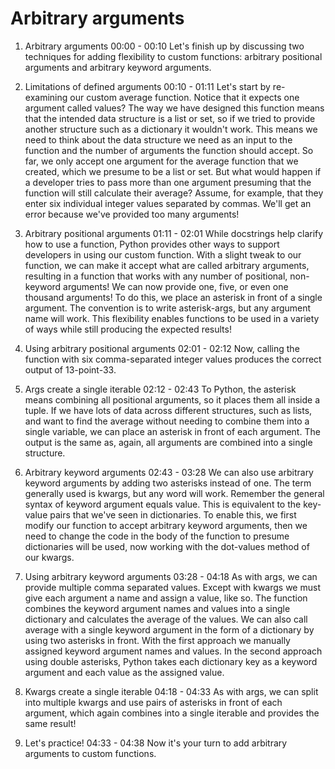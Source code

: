 # Arbitrary arguments

1. Arbitrary arguments
00:00 - 00:10
Let's finish up by discussing two techniques for adding flexibility to custom functions: arbitrary positional arguments and arbitrary keyword arguments.

2. Limitations of defined arguments
00:10 - 01:11
Let's start by re-examining our custom average function. Notice that it expects one argument called values? The way we have designed this function means that the intended data structure is a list or set, so if we tried to provide another structure such as a dictionary it wouldn't work. This means we need to think about the data structure we need as an input to the function and the number of arguments the function should accept. So far, we only accept one argument for the average function that we created, which we presume to be a list or set. But what would happen if a developer tries to pass more than one argument presuming that the function will still calculate their average? Assume, for example, that they enter six individual integer values separated by commas. We'll get an error because we've provided too many arguments!

3. Arbitrary positional arguments
01:11 - 02:01
While docstrings help clarify how to use a function, Python provides other ways to support developers in using our custom function. With a slight tweak to our function, we can make it accept what are called arbitrary arguments, resulting in a function that works with any number of positional, non-keyword arguments! We can now provide one, five, or even one thousand arguments! To do this, we place an asterisk in front of a single argument. The convention is to write asterisk-args, but any argument name will work. This flexibility enables functions to be used in a variety of ways while still producing the expected results!

4. Using arbitrary positional arguments
02:01 - 02:12
Now, calling the function with six comma-separated integer values produces the correct output of 13-point-33.

5. Args create a single iterable
02:12 - 02:43
To Python, the asterisk means combining all positional arguments, so it places them all inside a tuple. If we have lots of data across different structures, such as lists, and want to find the average without needing to combine them into a single variable, we can place an asterisk in front of each argument. The output is the same as, again, all arguments are combined into a single structure.

6. Arbitrary keyword arguments
02:43 - 03:28
We can also use arbitrary keyword arguments by adding two asterisks instead of one. The term generally used is kwargs, but any word will work. Remember the general syntax of keyword argument equals value. This is equivalent to the key-value pairs that we've seen in dictionaries. To enable this, we first modify our function to accept arbitrary keyword arguments, then we need to change the code in the body of the function to presume dictionaries will be used, now working with the dot-values method of our kwargs.

7. Using arbitrary keyword arguments
03:28 - 04:18
As with args, we can provide multiple comma separated values. Except with kwargs we must give each argument a name and assign a value, like so. The function combines the keyword argument names and values into a single dictionary and calculates the average of the values. We can also call average with a single keyword argument in the form of a dictionary by using two asterisks in front. With the first approach we manually assigned keyword argument names and values. In the second approach using double asterisks, Python takes each dictionary key as a keyword argument and each value as the assigned value.

8. Kwargs create a single iterable
04:18 - 04:33
As with args, we can split into multiple kwargs and use pairs of asterisks in front of each argument, which again combines into a single iterable and provides the same result!

9. Let's practice!
04:33 - 04:38
Now it's your turn to add arbitrary arguments to custom functions.